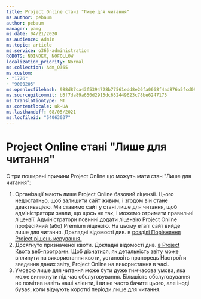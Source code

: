 ```yaml
---
title: Project Online стані "Лише для читання"
ms.author: pebaum
author: pebaum
manager: pamg
ms.date: 04/21/2020
ms.audience: Admin
ms.topic: article
ms.service: o365-administration
ROBOTS: NOINDEX, NOFOLLOW
localization_priority: Normal
ms.collection: Adm_O365
ms.custom:
- "1776"
- "9000205"
ms.openlocfilehash: 988d87ca43f5394728b77561edd8e26fa0668f4ad876a5fcd09cf739092a4d6d
ms.sourcegitcommit: b5f7da89a650d2915dc652449623c78be6247175
ms.translationtype: MT
ms.contentlocale: uk-UA
ms.lasthandoff: 08/05/2021
ms.locfileid: "54063037"
---
```

# <a name="project-online-is-in-a-read-only-state"></a>Project Online стані "Лише для читання"

Є три поширені причини Project Online що можуть мати стан "Лише для читання":

1. Організації мають лише Project Online базовий ліцензії. Цього недостатньо, щоб залишити сайт живим, і згодом він стане деактивацією. Ми ставимо сайт у стані лише для читання, щоб адміністратори знали, що щось не так, і можемо отримати правильні ліцензії. Адміністратори повинні додати ліцензію Project Online професійний (або) Premium ліцензію. На цьому етапі сайт вийде лише для читання. Докладні відомості див. в [розділі Порівняння Project рішень керування.](https://products.office.com/project/compare-microsoft-project-management-software?tab=1)
2. Досягнуто призначеної квоти. Докладні відомості див. [в Project Квота веб-програми.](https://docs.microsoft.com/projectonline/tune-project-online-performance#project-web-app-quota) Щоб [дізнатися,](https://docs.microsoft.com/ProjectOnline/configure-rollup-of-timephased-reporting-data-in-project-online) як детальність звіту може вплинути на використання квоти, установіть прапорець Настроїти зведення даних звіту, Project Online на використання в часі.
3. Умовою лише для читання може бути дуже тимчасова умова, яка може виникнути під час обслуговування. Більшість обслуговування не помітив навіть наші клієнти, і ви не часто бачите цього, але іноді буває, коли відчують короткі періоди лише для читання.
